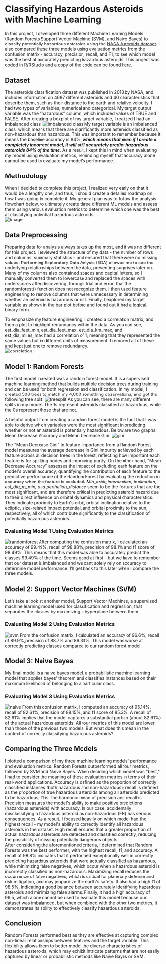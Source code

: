 # Classifying Hazardous Asteroids with Machine Learning

In this project, I developed three different Machine Learning Models (Random Forests Support Vector Machine (SVM), and Naive Bayes) to classify potentially hazardous asteroids using the [NASA Asteroids dataset](http://neo.jpl.nasa.gov/). I also compared these three models using evaluation metrics from the confusion matrix - accuracy, precision, recall, and F1, to see which model was the best at accurately predicting hazardous asteroids. This project was coded in R/RStudio and a copy of the code can be found [here](https://github.com/yujinahn02/asteroids/blob/main/asteroids_r_code.R).

## Dataset
The asteroids classification dataset was published in 2018 by NASA, and includes information on 4687 different asteroids and 40 characteristics that describe them, such as their distance to the earth and relative velocity. I had two types of variables, numerical and categorical. My target output variable was the “hazardous” column, which included values of TRUE and FALSE. After creating a boxplot of my target variable, I realized I had an imbalanced class. ![imbalanced class](imbalancedclass.png) My target variable is an imbalanced class, which means that there are significantly more asteroids classified as non-hazardous than hazardous. This was important to remember because it means the baseline accuracy is 84%, ***which means that even if I create a completely incorrect model, it will still accurately predict hazardous asteroids 84% of the time***. As a result, I kept this in mind when evaluating my model using evaluation metrics, reminding myself that accuracy alone cannot be used to evaluate my model's performance.

## Methodology
When I decided to complete this project, I realized very early on that it would be a lengthy one, and thus, I should create a detailed roadmap on how I was going to complete it. My general plan was to follow the analysis flowchart below, to ultimately create three different ML models and assess them using various evaluation metrics to determine which one was the best at classifying potential hazardous asteroids. <br/> ![image](flowchart.png)

## Data Preprocessing
Preparing data for analysis always takes up the most, and it was no different for this project. I reviewed the structure of my data - the number of rows and columns, summary statistics - and ensured that there were no missing values. Performing Exploratory Data Anlysis (EDA) allowed me to see the underlying relationships between the data, preventing surprises later on. Many of my columns also contained spaces and capital letters, so I manually converted them to lowercase and replaced the spaces with underscores after discovering, through trial and error, that the randomforest() function does not recognize them.
I then used feature engineering to remove columns that were unnecessary in determining whether an asteroid is hazardous or not. Finally, I explored my target variable as shown in the bar plot before and found out it had a logical, binary form. <br/>

To emphasize my feature engineering, I created a correlation matrix, and then a plot to highlight redundancy within the data. As you can see, est_dia_feet_min, est_dia_feet_max, est_dia_km_max, and est_dia_miles_max had a correlation of 1, meaning that they represented the same values but in different units of measurement. I removed all of these and kept just one to remove redundancy.<br/> ![correlation](correlation.png).

## Model 1: Random Forests
The first model I created was a random forest model. It is a supervised machine learning method that builds multiple decision trees during training and can be used for both regression and classification. In my model, I created 500 trees to match my 4,000 something observations, and got the following tree split: ![treesplit](treesplit.png) As you can see, there are many different splits in my model. The 1s represent asteroids classified as hazardous, while the 0s represent those that are not. <br/>

A helpful output from creating a random forest model is the fact that I was able to derive which variables were the most significant in predicting whether or not an asteroid is potentially hazardous. Below are two graphs: Mean Decrease Accuracy and Mean Decrease Gini. ![gini](meangini.png)

The "Mean Decrease Gini" in feature importance from a Random Forest model measures the average decrease in Gini impurity achieved by each feature across all decision trees in the forest, reflecting how important each feature is for splitting nodes and improving purity. On the other hand, "Mean Decrease Accuracy" assesses the impact of excluding each feature on the model's overall accuracy, quantifying the contribution of each feature to the predictive performance of the Random Forest by evaluating the reduction in accuracy when the feature is excluded.
*Min_orbit_intersection, inclination, est_dia_m_min, and perihelion_distance* seem to be the features that are the most significant, and are therefore critical in predicting asteroid hazard due to their direct influence on orbital dynamics and physical characteristics. They indicate proximity to Earth's orbit, orbital inclination relative to the ecliptic, size-related impact potential, and orbital proximity to the sun, respectively, all of which contribute significantly to the classification of potentially hazardous asteroids. <br/>
### Evaluating Model 1 Using Evaluation Metrics
![randomforest](randomforest.png)
After computing the confusion matrix, I calculated an accuracy of 99.49%, recall of 98.88%, precision of 98.1% and f1 score of 98.49%. This means that this model was able to accurately predict the classes 99.49% of the time. Seems good at first - but we have to remember that our dataset is imbalanced and we cant solely rely on accuracy to determine model performance. I’ll get back to this later when I compare the three models.

## Model 2: Support Vector Machines (SVM)
Let’s take a look at another model, Support Vector Machines, a supervised machine learning model used for classification and regression, that separates the classes by maximizing a hyperplane between them.

### Evaluating Model 2 Using Evaluation Metrics
![svm](svm.png)
From the confusion matrix, I calculated an accuracy of 96.6%, recall of 89.9%,precision of 88.7% and 89.33%. This model was worse at correctly predicting classes compared to our random forest model. 

## Model 3: Naive Bayes
My final model is a naive bayes model, a probabilistic machine learning model that applies bayes’ theorem and classifies instances based on their maximum likelihood of belonging to a particular class.

### Evaluating Model 3 Using Evaluation Metrics
![naive](naive.png)
From this confusion matrix, I computed an accuracy of 95.14%, recall of 82.61%, precision of 88.15%, and f1 score of 85.3%. A recall of  82.61%  implies that the model captures a substantial portion (about 82.61%) of the actual hazardous asteroids. All four metrics of this model are lower than those of the previous two models. But what does this mean in the context of correctly classifying hazardous asteroids?

## Comparing the Three Models
I plotted a comparison of my three machine learning models' performance and evaluation metrics. Random Forests outperformed all four metrics, followed by SVM and Naive Bayes.
When deciding which model was "best," I had to consider the meaning of these evaluation metrics in terms of their real-world applications. Accuracy is defined as the proportion of correctly classified instances (both hazardous and non-hazardous); recall is defined as the proportion of true hazardous asteroids among all asteroids predicted to be hazardous; f1 is The harmonic mean of precision and recall is Precision measures the model's ability to make positive predictions (hazardous asteroids) with accuracy.
In our case, accidentally misclassifying a hazardous asteroid as non-hazardous (FN) has serious consequences. As a result, I focused heavily on which model had the highest recall - my model's ability to correctly identify all hazardous asteroids in the dataset. High recall ensures that a greater proportion of actual hazardous asteroids are detected and classified correctly, reducing the possibility of missing potentially dangerous objects. <br/>
  After considering the aforementioned criteria, I determined that Random Forests was the best performer, with the highest recall, f1, and accuracy. A recall of 98.8% indicates that it performed exceptionally well in correctly predicting hazardous asteroids that were actually classified as hazardous, while minimizing false negatives, which occur when a hazardous asteroid is incorrectly classified as non-hazardous. Maximizing recall reduces the occurrence of false negatives, which is critical for planetary defense and risk mitigation, and may jeopardize the earth's safety. It also had a high f1 of 98.5%, indicating a good balance between accurately identifying hazardous asteroids and minimizing false alarms. Finally, it had a high accuracy of 99.5, which alone cannot be used to evaluate this model because our dataset was imbalanced, but when combined with the other two metrics, it demonstrates its ability to effectively classify hazardous asteroids.

## Conclusion
Random Forests performed best as they are effective at capturing complex non-linear relationships between features and the target variable. This flexibility allows them to better model the diverse characteristics of hazardous asteroids, which may exhibit intricate patterns that are not easily captured by linear or probabilistic methods like Naive Bayes or SVM.




